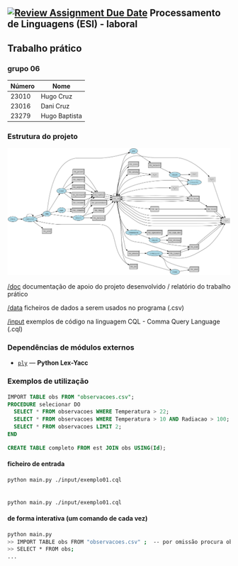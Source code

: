 [![Review Assignment Due Date](https://classroom.github.com/assets/deadline-readme-button-22041afd0340ce965d47ae6ef1cefeee28c7c493a6346c4f15d667ab976d596c.svg)](https://classroom.github.com/a/uCocwY5e)
Processamento de Linguagens (ESI) - laboral
-----

## Trabalho prático 

### grupo  06     

| Número | Nome          |
|--------|---------------|
| 23010  | Hugo Cruz     |
| 23016  | Dani Cruz     |
| 23279  | Hugo Baptista |




### Estrutura do projeto
  ![Árvore da Gramática](./img/gramatica.png)

  [/doc](./doc)   documentação de apoio do projeto desenvolvido / relatório do trabalho prático
  
  [/data](./data) ficheiros de dados a serem usados no programa (.csv) 

  [/input](./input) exemplos de código na linguagem CQL - Comma Query Language  (.cql)



### Dependências de módulos externos 

- [`ply`](https://pypi.org/project/ply/) — **Python Lex-Yacc**


### Exemplos de utilização 

```sql
IMPORT TABLE obs FROM "observacoes.csv";
PROCEDURE selecionar DO
  SELECT * FROM observacoes WHERE Temperatura > 22;
  SELECT * FROM observacoes WHERE Temperatura > 10 AND Radiacao > 100;
  SELECT * FROM observacoes LIMIT 2;
END
```

```sql
CREATE TABLE completo FROM est JOIN obs USING(Id);
```

#### ficheiro de entrada

```bash
python main.py ./input/exemplo01.cql 


python main.py ./input/exemplo01.cql 

```

#### de forma interativa (um comando de cada vez)

```bash
python main.py 
>> IMPORT TABLE obs FROM "observacoes.csv" ;  -- por omissão procura observacoes.csv em ./data 
>> SELECT * FROM obs;
...
```







